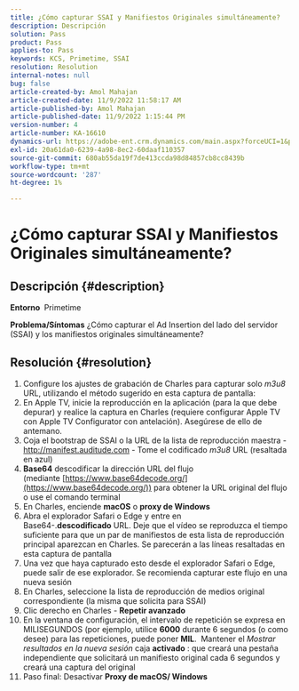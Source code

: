 ```yaml
---
title: ¿Cómo capturar SSAI y Manifiestos Originales simultáneamente?
description: Descripción
solution: Pass
product: Pass
applies-to: Pass
keywords: KCS, Primetime, SSAI
resolution: Resolution
internal-notes: null
bug: false
article-created-by: Amol Mahajan
article-created-date: 11/9/2022 11:58:17 AM
article-published-by: Amol Mahajan
article-published-date: 11/9/2022 1:15:44 PM
version-number: 4
article-number: KA-16610
dynamics-url: https://adobe-ent.crm.dynamics.com/main.aspx?forceUCI=1&pagetype=entityrecord&etn=knowledgearticle&id=0a56cac8-2560-ed11-9561-6045bd006268
exl-id: 20a61da0-6239-4a98-8ec2-60daaf110357
source-git-commit: 680ab55da19f7de413ccda98d84857cb8cc8439b
workflow-type: tm+mt
source-wordcount: '287'
ht-degree: 1%

---
```


# ¿Cómo capturar SSAI y Manifiestos Originales simultáneamente?

## Descripción {#description}

<b>Entorno </b>
Primetime


<b>Problema/Síntomas</b>
¿Cómo capturar el Ad Insertion del lado del servidor (SSAI) y los manifiestos originales simultáneamente?


## Resolución {#resolution}


1. Configure los ajustes de grabación de Charles para capturar solo *m3u8* URL, utilizando el método sugerido en esta captura de pantalla:
2. En Apple TV, inicie la reproducción en la aplicación (para la que debe depurar) y realice la captura en Charles (requiere configurar Apple TV con Apple TV Configurator con antelación). Asegúrese de ello de antemano.
3. Coja el bootstrap de SSAI o la URL de la lista de reproducción maestra - http://manifest.auditude.com - Tome el codificado *m3u8* URL (resaltada en azul)
4. <b>Base64</b> descodificar la dirección URL del flujo (mediante [https://www.base64decode.org/](https://www.base64decode.org/)) para obtener la URL original del flujo o use el comando terminal
5. En Charles, enciende <b>macOS</b> o <b>proxy de Windows</b>
6. Abra el explorador Safari o Edge y entre en Base64-.<b>descodificado</b> URL. Deje que el vídeo se reproduzca el tiempo suficiente para que un par de manifiestos de esta lista de reproducción principal aparezcan en Charles. Se parecerán a las líneas resaltadas en esta captura de pantalla
7. Una vez que haya capturado esto desde el explorador Safari o Edge, puede salir de ese explorador. Se recomienda capturar este flujo en una nueva sesión
8. En Charles, seleccione la lista de reproducción de medios original correspondiente (la misma que solicita para SSAI)
9. Clic derecho en Charles - <b>Repetir avanzado</b>
10. En la ventana de configuración, el intervalo de repetición se expresa en MILISEGUNDOS (por ejemplo, utilice <b>6000</b> durante 6 segundos (o como desee) para las repeticiones, puede poner <b>MIL</b>.  Mantener el *Mostrar resultados en la nueva sesión* caja <b>activado</b> : que creará una pestaña independiente que solicitará un manifiesto original cada 6 segundos y creará una captura del original
11. Paso final: Desactivar <b>Proxy de macOS/ Windows</b>
